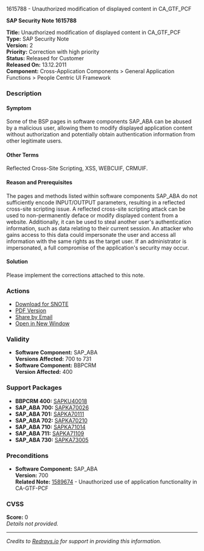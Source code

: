 1615788 - Unauthorized modification of displayed content in CA_GTF_PCF

**SAP Security Note 1615788**

**Title:** Unauthorized modification of displayed content in CA_GTF_PCF  
**Type:** SAP Security Note  
**Version:** 2  
**Priority:** Correction with high priority  
**Status:** Released for Customer  
**Released On:** 13.12.2011  
**Component:** Cross-Application Components > General Application Functions > People Centric UI Framework  

### Description

#### Symptom
Some of the BSP pages in software components SAP_ABA can be abused by a malicious user, allowing them to modify displayed application content without authorization and potentially obtain authentication information from other legitimate users.

#### Other Terms
Reflected Cross-Site Scripting, XSS, WEBCUIF, CRMUIF.

#### Reason and Prerequisites
The pages and methods listed within software components SAP_ABA do not sufficiently encode INPUT/OUTPUT parameters, resulting in a reflected cross-site scripting issue. A reflected cross-site scripting attack can be used to non-permanently deface or modify displayed content from a website. Additionally, it can be used to steal another user's authentication information, such as data relating to their current session. An attacker who gains access to this data could impersonate the user and access all information with the same rights as the target user. If an administrator is impersonated, a full compromise of the application's security may occur.

#### Solution
Please implement the corrections attached to this note.

### Actions
- [Download for SNOTE](https://notesdownloads.sap.com/note/0040000009594882017)
- [PDF Version](https://userapps.support.sap.com/sap/support/sfm/notes/print/0001615788?language=en-US&token=FBB2A46A050DB36753B9CA1361DA8E85)
- [Share by Email](https://me.sap.com/notes/1615788/share)
- [Open in New Window](https://me.sap.com/notes/1615788/open)

### Validity
- **Software Component:** SAP_ABA  
  **Versions Affected:** 700 to 731  
- **Software Component:** BBPCRM  
  **Version Affected:** 400  

### Support Packages
- **BBPCRM 400:** [SAPKU40018](https://me.sap.com/supportpackage/SAPKU40018)
- **SAP_ABA 700:** [SAPKA70026](https://me.sap.com/supportpackage/SAPKA70026)
- **SAP_ABA 701:** [SAPKA70111](https://me.sap.com/supportpackage/SAPKA70111)
- **SAP_ABA 702:** [SAPKA70210](https://me.sap.com/supportpackage/SAPKA70210)
- **SAP_ABA 710:** [SAPKA71014](https://me.sap.com/supportpackage/SAPKA71014)
- **SAP_ABA 711:** [SAPKA71109](https://me.sap.com/supportpackage/SAPKA71109)
- **SAP_ABA 730:** [SAPKA73005](https://me.sap.com/supportpackage/SAPKA73005)

### Preconditions
- **Software Component:** SAP_ABA  
  **Version:** 700  
  **Related Note:** [1589674](https://me.sap.com/notes/1589674) - Unauthorized use of application functionality in CA-GTF-PCF

### CVSS
**Score:** 0  
*Details not provided.*

---

*Credits to [Redrays.io](https://redrays.io) for support in providing this information.*
